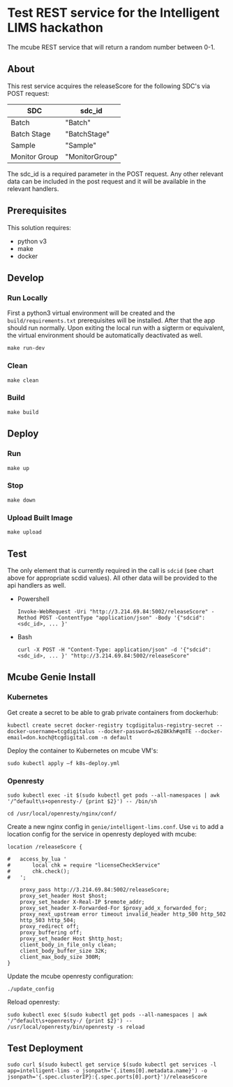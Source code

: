 # Test REST service for the Intelligent LIMS hackathon

The mcube REST service that will return a random number between 0-1.

## About

This rest service acquires the releaseScore for the following SDC's via POST request:

|SDC|sdc\_id|
|---|--------|
|Batch|"Batch"|
|Batch Stage|"BatchStage"|
|Sample|"Sample"|
|Monitor Group|"MonitorGroup"|

The sdc\_id is a required parameter in the POST request. Any other relevant data can be included in the post request and it will be available in the relevant handlers.

## Prerequisites

This solution requires:

- python v3
- make
- docker

## Develop

### Run Locally

First a python3 virtual environment will be created and the ``build/requirements.txt`` prerequisites will be installed. After that the app should run normally. Upon exiting the local run with a sigterm or equivalent, the virtual environment should be automatically deactivated as well.

```
make run-dev
```

### Clean

```
make clean
```

### Build

```
make build
```

## Deploy

### Run

```
make up
```

### Stop

```
make down
```

### Upload Built Image

```
make upload
```

## Test

The only element that is currently required in the call is ``sdcid`` (see chart above for appropriate scdid values). All other data will be provided to the api handlers as well.

- Powershell
  ```
  Invoke-WebRequest -Uri "http://3.214.69.84:5002/releaseScore" -Method POST -ContentType "application/json" -Body '{"sdcid": <sdc_id>, ... }'
  ```

- Bash
  ```
  curl -X POST -H "Content-Type: application/json" -d '{"sdcid": <sdc_id>, ... }' "http://3.214.69.84:5002/releaseScore"
  ```

## Mcube Genie Install

### Kubernetes

Get create a secret to be able to grab private containers from dockerhub:

```
kubectl create secret docker-registry tcgdigitalus-registry-secret --docker-username=tcgdigitalus --docker-password=z628Kkh#qmTE --docker-email=don.koch@tcgdigital.com -n default
```

Deploy the container to Kubernetes on mcube VM's:

```
sudo kubectl apply –f k8s-deploy.yml
```

### Openresty

```
sudo kubectl exec -it $(sudo kubectl get pods --all-namespaces | awk '/^default\s+openresty-/ {print $2}') -- /bin/sh 
```

```
cd /usr/local/openresty/nginx/conf/
```

Create a new nginx config in ``genie/intelligent-lims.conf``. Use ``vi`` to add a location config for the service in openresty deployed with mcube:

```
location /releaseScore {

#	access_by_lua '
#		local chk = require "licenseCheckService"
#		chk.check();
#	';

	proxy_pass http://3.214.69.84:5002/releaseScore;
	proxy_set_header Host $host;
	proxy_set_header X-Real-IP $remote_addr;
	proxy_set_header X-Forwarded-For $proxy_add_x_forwarded_for;
	proxy_next_upstream error timeout invalid_header http_500 http_502
	http_503 http_504;
	proxy_redirect off;
	proxy_buffering off;
	proxy_set_header Host $http_host;
	client_body_in_file_only clean;
	client_body_buffer_size 32K;
	client_max_body_size 300M;
}
```

Update the mcube openresty configuration:

```
./update_config
```

Reload openresty:

```
sudo kubectl exec $(sudo kubectl get pods --all-namespaces | awk '/^default\s+openresty-/ {print $2}') -- /usr/local/openresty/bin/openresty -s reload
```

## Test Deployment

```
sudo curl $(sudo kubectl get service $(sudo kubectl get services -l app=intelligent-lims -o jsonpath='{.items[0].metadata.name}') -o jsonpath='{.spec.clusterIP}:{.spec.ports[0].port}')/releaseScore
```
